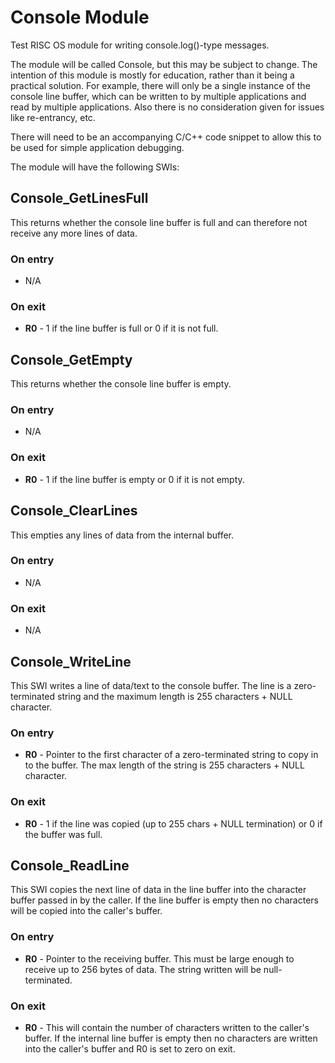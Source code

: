 # Console Module
Test RISC OS module for writing console.log()-type messages.

The module will be called Console, but this may be subject to change.  The intention of this module is mostly for education, rather than it being a practical solution.
For example, there will only be a single instance of the console line buffer, which can be written to by multiple applications and read by multiple applications.
Also there is no consideration given for issues like re-entrancy, etc.

There will need to be an accompanying C/C++ code snippet to allow this to be used for simple application debugging.


The module will have the following SWIs:


## Console_GetLinesFull

This returns whether the console line buffer is full and can therefore
not receive any more lines of data.

### On entry
- N/A

### On exit
- __R0__ - 1 if the line buffer is full or 0 if it is not full.


## Console_GetEmpty

This returns whether the console line buffer is empty.

### On entry
- N/A

### On exit
- __R0__ - 1 if the line buffer is empty or 0 if it is not empty.


## Console_ClearLines

This empties any lines of data from the internal buffer.

### On entry
- N/A

### On exit
- N/A



## Console_WriteLine

This SWI writes a line of data/text to the console buffer.
The line is a zero-terminated string and the maximum length
is 255 characters + NULL character.

### On entry

- __R0__ - Pointer to the first character of a zero-terminated string
     to copy in to the buffer.  The max length of the string
     is 255 characters + NULL character.

### On exit

- __R0__ - 1 if the line was copied (up to 255 chars + NULL termination) 
           or 0 if the buffer was full.



## Console_ReadLine

This SWI copies the next line of data in the line buffer into the
character buffer passed in by the caller.  If the line buffer is
empty then no characters will be copied into the caller's buffer.

### On entry

- __R0__ - Pointer to the receiving buffer.  This must be large enough
     to receive up to 256 bytes of data.  The string written will
     be null-terminated.

### On exit

- __R0__ - This will contain the number of characters written to the
     caller's buffer.  If the internal line buffer is empty then
     no characters are written into the caller's buffer and R0 is
     set to zero on exit.

